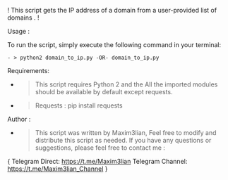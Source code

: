 ! This script gets the IP address of a domain from a user-provided list of domains . !

 Usage :

To run the script, simply execute the following command in your terminal:

	- > python2 domain_to_ip.py -OR- domain_to_ip.py

 Requirements:

- > This script requires Python 2 and the All the imported modules should be available by default except requests.
- > Requests : pip install requests

 Author :

- > This script was written by Maxim3lian, Feel free to modify and distribute this script as needed. If you have any questions or suggestions, please feel free to contact me :

{
	Telegram Direct: https://t.me/Maxim3lian
		Telegram Channel: https://t.me/Maxim3lian_Channel
											}


